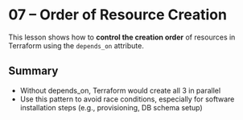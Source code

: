 # 07 – Order of Resource Creation
This lesson shows how to **control the creation order** of resources in Terraform using the `depends_on` attribute.

## Summary
- Without depends_on, Terraform would create all 3 in parallel
- Use this pattern to avoid race conditions, especially for software installation steps (e.g., provisioning, DB schema setup)
